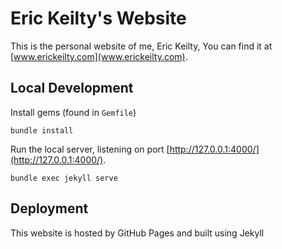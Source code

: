 # Eric Keilty's Website

This is the personal website of me, Eric Keilty, You can find it at [www.erickeilty.com](www.erickeilty.com).

## Local Development

Install gems (found in `Gemfile`)
```
bundle install
```

Run the local server, listening on port [http://127.0.0.1:4000/](http://127.0.0.1:4000/).
```
bundle exec jekyll serve
``` 

## Deployment

This website is hosted by GitHub Pages and built using Jekyll